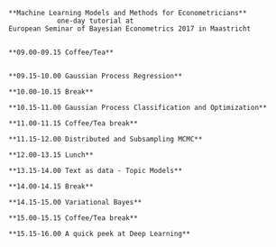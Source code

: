 	**Machine Learning Models and Methods for Econometricians**
				one-day tutorial at
	European Seminar of Bayesian Econometrics 2017 in Maastricht


	**09.00-09.15 Coffee/Tea**


	**09.15-10.00 Gaussian Process Regression**

	**10.00-10.15 Break**

	**10.15-11.00 Gaussian Process Classification and Optimization**

	**11.00-11.15 Coffee/Tea break**

	**11.15-12.00 Distributed and Subsampling MCMC**

	**12.00-13.15 Lunch**

	**13.15-14.00 Text as data - Topic Models**

	**14.00-14.15 Break**

	**14.15-15.00 Variational Bayes**

	**15.00-15.15 Coffee/Tea break**

	**15.15-16.00 A quick peek at Deep Learning**